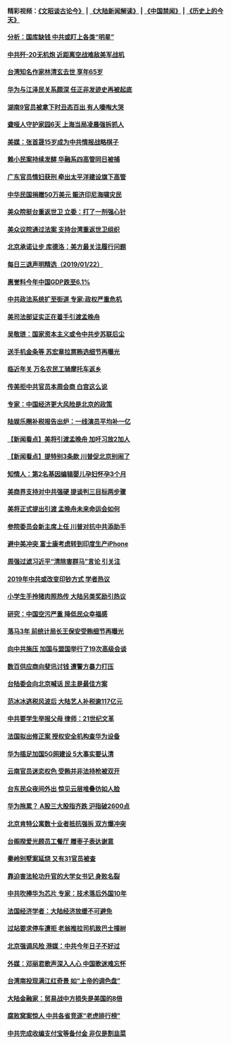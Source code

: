 #### 精彩视频：[《文昭谈古论今》](https://github.com/gfw-breaker/wenzhao/blob/master/README.md?t=01231230) | [《大陆新闻解读》](https://github.com/gfw-breaker/ntdtv-comedy/blob/master/README.md?t=01231230) | [《中国禁闻》](https://github.com/gfw-breaker/ntdtv-news/blob/master/README.md?t=01231230) | [《历史上的今天》](https://github.com/gfw-breaker/today-in-history/blob/master/README.md?t=01231230) 


#### [分析：国库缺钱  中共或盯上各类“明星”](../pages/nsc413/n10996086.md?t=01231230) 

#### [中共歼-20无机炮 近距离空战难敌美军战机](../pages/nsc413/n10996027.md?t=01231230) 

#### [台湾知名作家林清玄去世 享年65岁](../pages/nsc413/n10996039.md?t=01231230) 

#### [华为与江泽民关系颇深 任正非发迹史再被起底](../pages/nsc413/n10995752.md?t=01231230) 

#### [湖南9官员被拿下时丑态百出 有人嚎啕大哭](../pages/nsc413/n10995605.md?t=01231230) 

#### [聋哑人守护家园6天 上海当局凌晨强拆抓人](../pages/nsc413/n10995440.md?t=01231230) 

#### [美媒：张首晟15岁成为中共情报战略棋子](../pages/nsc413/n10995635.md?t=01231230) 

#### [赖小民案持续发酵 华融系四高管同日被捕](../pages/nsc413/n10995442.md?t=01231230) 

#### [广东官员情妇获刑 牵出太平洋建设旗下高管](../pages/nsc413/n10995374.md?t=01231230) 

#### [中华民国捐赠50万美元 赈济印尼海啸灾民](../pages/nsc413/n10995411.md?t=01231230) 

#### [美众院挺台重返世卫 立委：打了一剂强心针](../pages/nsc413/n10995377.md?t=01231230) 

#### [美众议院通过法案 支持台湾重返世卫组织](../pages/nsc413/n10995345.md?t=01231230) 

#### [北京承诺让步 库德洛：美方最关注履行问题](../pages/nsc413/n10995077.md?t=01231230) 

#### [每日三退声明精选（2019/01/22）](../pages/nsc413/n10995271.md?t=01231230) 

#### [惠誉料今年中国GDP跌至6.1%](../pages/nsc413/n10995185.md?t=01231230) 

#### [中共政法系统扩至街道 专家:政权严重危机](../pages/nsc413/n10994697.md?t=01231230) 

#### [美司法部证实正在着手引渡孟晚舟](../pages/nsc413/n10994658.md?t=01231230) 

#### [吴敬琏：国家资本主义或令中共步苏联后尘](../pages/nsc413/n10994933.md?t=01231230) 

#### [送手机金条等 苏宏章拉票贿选细节再曝光](../pages/nsc413/n10994917.md?t=01231230) 

#### [临近年关 万名农民工骑摩托车返乡](../pages/nsc413/n10994836.md?t=01231230) 

#### [传美拒中共官员本周会商 白宫这么说](../pages/nsc413/n10994793.md?t=01231230) 

#### [专家：中国经济更大风险是北京的政策](../pages/nsc413/n10994703.md?t=01231230) 

#### [陆娱乐圈补税报告出炉：一线演员平均补一亿](../pages/nsc413/n10994667.md?t=01231230) 

#### [【新闻看点】美将引渡孟晚舟 加吁习放2加人](../pages/nsc413/n10994437.md?t=01231230) 

#### [【新闻看点】提特别3条款 川普促北京别闹了](../pages/nsc413/n10994438.md?t=01231230) 

#### [知情人：第2名基因编辑婴儿孕妇怀孕3个月](../pages/nsc413/n10994623.md?t=01231230) 

#### [美商界支持对中共强硬 提谈判三目标两步骤](../pages/nsc413/n10994389.md?t=01231230) 

#### [美将正式提出引渡 孟晚舟未来命运会如何](../pages/nsc413/n10994576.md?t=01231230) 

#### [参院委员会新主席上任 川普对抗中共添助手](../pages/nsc413/n10994600.md?t=01231230) 

#### [避中美冲突 富士康考虑转到印度生产iPhone](../pages/nsc413/n10994549.md?t=01231230) 

#### [周强过滤习近平“清除害群马”言论 引关注](../pages/nsc413/n10994208.md?t=01231230) 

#### [2019年中共或改变印钞方式 学者热议](../pages/nsc413/n10994285.md?t=01231230) 

#### [小学生手拎猪肉照热传 大陆另类奖励引热议](../pages/nsc413/n10994417.md?t=01231230) 

#### [研究：中国空污严重 降低民众幸福感](../pages/nsc413/n10994212.md?t=01231230) 

#### [落马3年 前统计局长王保安受贿细节再曝光](../pages/nsc413/n10994292.md?t=01231230) 

#### [向中共施压 加国与盟国举行了19次高级会谈](../pages/nsc413/n10994299.md?t=01231230) 

#### [数百供应商向斐讯讨钱 遭警方暴力打压](../pages/nsc413/n10992283.md?t=01231230) 


#### [台陆委会向北京喊话 民主是最佳方案](../pages/nsc413/n10993786.md?t=01231230) 

#### [范冰冰逃税风波后 大陆艺人补税逾117亿元](../pages/nsc413/n10994164.md?t=01231230) 

#### [中共要学生举报父母 律师：21世纪文革](../pages/nsc413/n10994044.md?t=01231230) 

#### [法国拟出修正案 授权安全机构查华为设备](../pages/nsc413/n10993863.md?t=01231230) 

#### [华为插足加国5G网建设 5大事实要认清](../pages/nsc413/n10994149.md?t=01231230) 

#### [云南官员迷恋权色 受贿并非法持枪被双开](../pages/nsc413/n10993602.md?t=01231230) 

#### [台东民众夜间外出 惊见云层堆叠彷如人脸](../pages/nsc413/n10993794.md?t=01231230) 

#### [华为拖累？ A股三大股指齐跌 沪指破2600点](../pages/nsc413/n10993524.md?t=01231230) 

#### [北京肯特公寓数十业者扺抗强拆 双方爆冲突](../pages/nsc413/n10993036.md?t=01231230) 

#### [台阁揆爱光顾员工餐厅 赠枣子表达谢意](../pages/nsc413/n10993679.md?t=01231230) 

#### [秦岭别墅案延烧 又有31官员被查](../pages/nsc413/n10993453.md?t=01231230) 

#### [靠迫害法轮功升官的大学女书记 身败名裂](../pages/nsc413/n10991893.md?t=01231230) 

#### [中共吹捧华为芯片 专家：技术落后外国10年](../pages/nsc413/n10993541.md?t=01231230) 

#### [法国经济学者：大陆经济放缓不可避免](../pages/nsc413/n10993077.md?t=01231230) 

#### [过站要求停车遭拒 老翁推拉司机致巴士撞树](../pages/nsc413/n10992921.md?t=01231230) 

#### [北京强调风险 港媒：中共今年日子不好过](../pages/nsc413/n10993034.md?t=01231230) 

#### [外媒：邓丽君歌声深入人心 中国歌迷难忘怀](../pages/nsc413/n10993243.md?t=01231230) 

#### [台湾南投现满江红奇景 如“上帝的调色盘”](../pages/nsc413/n10992077.md?t=01231230) 

#### [大陆金融家：贸易战中方损失是美国的8倍](../pages/nsc413/n10992582.md?t=01231230) 

#### [腐败窝案惊人 中共各省竞逐“老虎排行榜”](../pages/nsc413/n10991781.md?t=01231230) 

#### [中共完成收编支付宝等备付金 非仅是割韭菜](../pages/nsc413/n10992596.md?t=01231230) 

